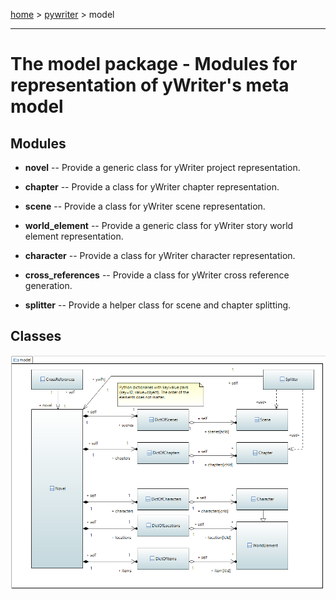 [home](../../index) > [pywriter](pywriter) > model

---

# The model package - Modules for representation of yWriter's meta model
 
## Modules
 
- **novel** -- Provide a generic class for yWriter project representation.

- **chapter** -- Provide a class for yWriter chapter representation.

- **scene** -- Provide a class for yWriter scene representation.

- **world_element** -- Provide a generic class for yWriter story world element representation.

- **character** -- Provide a class for yWriter character representation.

- **cross_references** -- Provide a class for yWriter cross reference generation.

- **splitter** -- Provide a helper class for scene and chapter splitting.

## Classes

![model package class diagram](img/model_package_class_diagram.png)